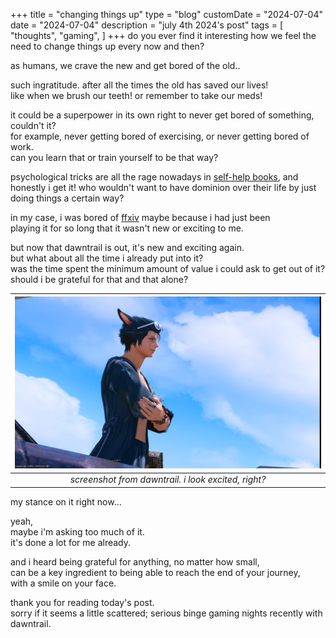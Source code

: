 +++
title = "changing things up"
type = "blog"
customDate = "2024-07-04"
date = "2024-07-04"
description = "july 4th 2024's post"
tags = [
    "thoughts",
    "gaming",
]
+++
do you ever find it interesting how we feel the need to change things up every now and then?

as humans, we crave the new and get bored of the old..

such ingratitude. after all the times the old has saved our lives!\
like when we brush our teeth! or remember to take our meds!

it could be a superpower in its own right to never get bored of something, couldn't it?\
for example, never getting bored of exercising, or never getting bored of work.\
can you learn that or train yourself to be that way?

psychological tricks are all the rage nowadays in [self-help books](https://www.amazon.com/Atomic-Habits-Proven-Build-Break/dp/0735211299), and honestly i get it!
who wouldn't want to have dominion over their life by just doing things a certain way?

in my case, i was bored of [ffxiv](https://na.finalfantasyxiv.com/) maybe because i had just been\
playing it for so long that it wasn't new or exciting to me.

but now that dawntrail is out, it's new and exciting again.\
but what about all the time i already put into it?\
was the time spent the minimum amount of value i could ask to get out of it?\
should i be grateful for that and that alone?

| ![dawntrail](/images/dawntrail.png) | 
|:--:| 
| *screenshot from dawntrail. i look excited, right?* |

my stance on it right now...

yeah,\
maybe i'm asking too much of it.\
it's done a lot for me already.

and i heard being grateful for anything, no matter how small,\
can be a key ingredient to being able to reach the end of your journey,\
with a smile on your face.

thank you for reading today's post.\
sorry if it seems a little scattered; serious binge gaming nights recently with dawntrail.
